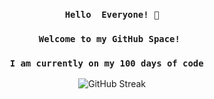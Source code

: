 <h3 align='center'><code>Hello  Everyone! 👋<br/></code></h3>
<h3 align='center'><code>Welcome to my GitHub Space! <br/></code></h3>

<h3 align='center'><code>I am currently on my 100 days of code  <br/></code></h3>



<div align="center">

![GitHub Streak](https://streak-stats.demolab.com?user=MRNOONE333&theme=terafox)

</div>


